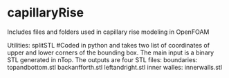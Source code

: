 # capillaryRise
Includes files and folders used in capillary rise modeling in OpenFOAM

Utilities:
splitSTL #Coded in python and takes two list of coordinates of upper and lower corners of the bounding box. The main input is a binary STL generated in nTop. The outputs are four STL files:
boundaries: topandbottom.stl backanfforth.stl leftandright.stl
inner walles: innerwalls.stl
